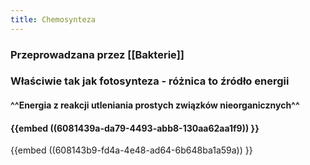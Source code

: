 ```yaml
---
title: Chemosynteza
---
```


### Przeprowadzana przez [[Bakterie]]
### Właściwie tak jak fotosynteza - różnica to **źródło energii**
#### ^^Energia z reakcji utleniania prostych związków nieorganicznych^^
#### {{embed ((6081439a-da79-4493-abb8-130aa62aa1f9)) }}
{{embed ((608143b9-fd4a-4e48-ad64-6b648ba1a59a)) }}
####
